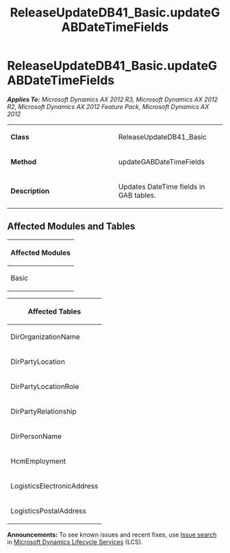 ﻿---
title: ReleaseUpdateDB41_Basic.updateGABDateTimeFields
TOCTitle: ReleaseUpdateDB41_Basic.updateGABDateTimeFields
ms:assetid: 5c1c73af-083a-c608-1ac1-e98848539103
ms:mtpsurl: https://msdn.microsoft.com/en-us/library/JJ736344(v=AX.60)
ms:contentKeyID: 49708518
ms.date: 05/18/2015
mtps_version: v=AX.60
---

# ReleaseUpdateDB41\_Basic.updateGABDateTimeFields 


_**Applies To:** Microsoft Dynamics AX 2012 R3, Microsoft Dynamics AX 2012 R2, Microsoft Dynamics AX 2012 Feature Pack, Microsoft Dynamics AX 2012_

<table>
<colgroup>
<col style="width: 50%" />
<col style="width: 50%" />
</colgroup>
<tbody>
<tr class="odd">
<td><p><strong>Class</strong></p></td>
<td><p>ReleaseUpdateDB41_Basic</p></td>
</tr>
<tr class="even">
<td><p><strong>Method</strong></p></td>
<td><p>updateGABDateTimeFields</p></td>
</tr>
<tr class="odd">
<td><p><strong>Description</strong></p></td>
<td><p>Updates DateTime fields in GAB tables.</p></td>
</tr>
</tbody>
</table>


## Affected Modules and Tables

<table>
<colgroup>
<col style="width: 100%" />
</colgroup>
<thead>
<tr class="header">
<th><p>Affected Modules</p></th>
</tr>
</thead>
<tbody>
<tr class="odd">
<td><p>Basic</p></td>
</tr>
</tbody>
</table>


<table>
<colgroup>
<col style="width: 100%" />
</colgroup>
<thead>
<tr class="header">
<th><p>Affected Tables</p></th>
</tr>
</thead>
<tbody>
<tr class="odd">
<td><p>DirOrganizationName</p></td>
</tr>
<tr class="even">
<td><p>DirPartyLocation</p></td>
</tr>
<tr class="odd">
<td><p>DirPartyLocationRole</p></td>
</tr>
<tr class="even">
<td><p>DirPartyRelationship</p></td>
</tr>
<tr class="odd">
<td><p>DirPersonName</p></td>
</tr>
<tr class="even">
<td><p>HcmEmployment</p></td>
</tr>
<tr class="odd">
<td><p>LogisticsElectronicAddress</p></td>
</tr>
<tr class="even">
<td><p>LogisticsPostalAddress</p></td>
</tr>
</tbody>
</table>

  
**Announcements:** To see known issues and recent fixes, use [Issue search](http://go.microsoft.com/fwlink/?linkid=389258) in [Microsoft Dynamics Lifecycle Services](http://go.microsoft.com/fwlink/?linkid=306505) (LCS).

